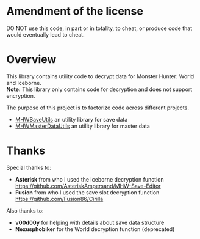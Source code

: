 # Amendment of the license

DO NOT use this code, in part or in totality, to cheat, or produce code that would eventually lead to cheat.

# Overview

This library contains utility code to decrypt data for Monster Hunter: World and Iceborne.<br/>
**Note:** This library only contains code for decryption and does not support encryption.

The purpose of this project is to factorize code across different projects.

- [MHWSaveUtils](https://github.com/TanukiSharp/MHWSaveUtils) an utility library for save data
- [MHWMasterDataUtils](https://github.com/TanukiSharp/MHWMasterDataUtils) an utility library for master data

# Thanks

Special thanks to:

- **Asterisk** from who I used the Iceborne decryption function<br/>
https://github.com/AsteriskAmpersand/MHW-Save-Editor
- **Fusion** from who I used the save slot decryption function<br/>
https://github.com/Fusion86/Cirilla

Also thanks to:
- **v00d00y** for helping with details about save data structure
- **Nexusphobiker** for the World decryption function (deprecated)
